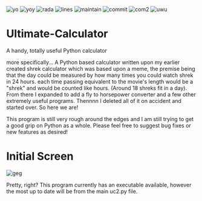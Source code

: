 ![yo](https://img.shields.io/badge/license-unlicense%20-green) ![yoy](https://img.shields.io/github/languages/top/caeden045/Ultimate-Calculator) ![rada](https://img.shields.io/github/repo-size/caeden045/Ultimate-Calculator) ![lines](https://img.shields.io/tokei/lines/github/caeden045/Ultimate-Calculator) ![maintain](https://img.shields.io/maintenance/yes/2021) ![commit](https://img.shields.io/github/commit-activity/m/caeden045/Ultimate-Calculator) ![com2](https://img.shields.io/github/commits-since/caeden045/Ultimate-Calculator/2.5.0) ![uwu](https://img.shields.io/github/last-commit/caeden045/Ultimate-Calculator)
# Ultimate-Calculator

A handy, totally useful Python calculator




more specifically...
A Python based calculator written upon my earlier created shrek calculator which was based upon a meme, the premise being that the day could be measured by how many times you could watch shrek in 24 hours. each time passing equivalent to the movie's length would be a "shrek" and would be counted like hours. (Around 18 shreks fit in a day). From there I expanded to add a fly to horsepower converter and a few other extremely useful programs. Thennnn I deleted all of it on accident and started over. So here we are!

This program is still very rough around the edges and I am still trying to get a good grip on Python as a whole. Please feel free to suggest bug fixes or new features as desired!

# Initial Screen
![geg](https://user-images.githubusercontent.com/84045381/131939608-f202f3af-0cc2-477c-8f17-04e3db09c691.PNG)



Pretty, right?
This program currently has an executable available, however the most up to date will be from the main uc2.py file.
